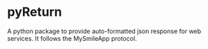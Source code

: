 # pyReturn
A python package to provide auto-formatted json response for web services. It follows the MySmileApp protocol.
